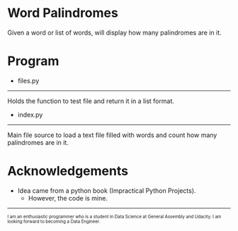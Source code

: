# Word Palindromes
Given a word or list of words, will display how many palindromes are in it.

# Program
* files.py
---
Holds the function to test file and return it in a list format.

* index.py
---
Main file source to load a text file filled with words and count how many palindromes are in it.

# Acknowledgements
* Idea came from a python book (Impractical Python Projects).
  * However, the code is mine.

---
<sub><sub>I am an enthusiastic programmer who is a student in Data Science at General Assembly and Udacity. I am looking forward to becoming a Data Engineer.</sub></sub>
